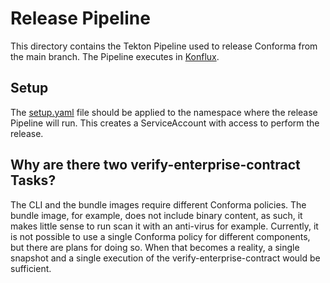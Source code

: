 # Release Pipeline

This directory contains the Tekton Pipeline used to release Conforma from the main branch. The Pipeline
executes in [Konflux](https://konflux-ci.dev/).

## Setup

The [setup.yaml](setup.yaml) file should be applied to the namespace where the release Pipeline
will run. This creates a ServiceAccount with access to perform the release.

## Why are there two verify-enterprise-contract Tasks?

The CLI and the bundle images require different Conforma policies. The bundle image, for example, does not
include binary content, as such, it makes little sense to run scan it with an anti-virus for example.
Currently, it is not possible to use a single Conforma policy for different components, but there are plans
for doing so. When that becomes a reality, a single snapshot and a single execution of the
verify-enterprise-contract would be sufficient.
